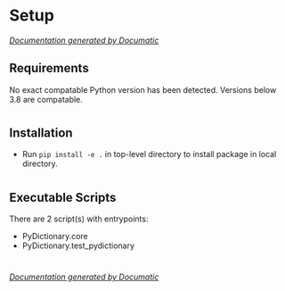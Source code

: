 # Setup

[_Documentation generated by Documatic_](https://www.documatic.com)

<!---Documatic-section-Requirements-start--->
## Requirements

No exact compatable Python version has been detected.
Versions below 3.8 are compatable.

# #
<!---Documatic-section-Requirements-end--->

<!---Documatic-section-Installation-start--->
## Installation

* Run `pip install -e .` in top-level directory to
install package in local directory.

# #
<!---Documatic-section-Installation-end--->

<!---Documatic-section-Executable Scripts-start--->
## Executable Scripts

There are 2 script(s) with entrypoints:
* PyDictionary.core
* PyDictionary.test_pydictionary

# #
<!---Documatic-section-Executable Scripts-end--->

[_Documentation generated by Documatic_](https://www.documatic.com)